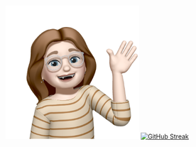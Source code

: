 <p align="center">
  <img src="me.png" width="300">
  <a href="https://git.io/streak-stats">
    <img src="https://streak-stats.demolab.com?user=hrmvlg&theme=tokyonight-duo&border_radius=15&date_format=j%20M%5B%20Y%5D&card_width=500" 
      alt="GitHub Streak" />
  </a>
</p>
